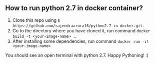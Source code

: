 **How to run python 2.7 in docker container?**
------------------------------------

 1. Clone this repo using `$ https://github.com/rajendraarora16/python2.7-in-docker.git`.
 2. Go to the directory where you have cloned it, run command `docker build -t <your-image-name> .`.
 3. After installing some dependencies, run command `docker run -it <your-image-name>`

You should see an open terminal with python 2.7. Happy Pythoning! :)
